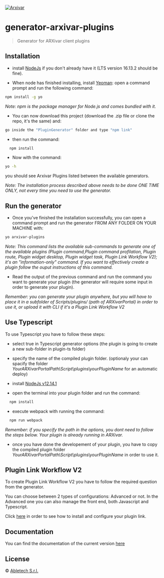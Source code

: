[![Arxivar](http://portal.arxivar.it/download/resources/loghi/Logo-ARXivar_orizzontale-nero.png)](http://www.arxivar.it/)

# generator-arxivar-plugins

> Generator for ARXivar client plugins

## Installation

- install [NodeJs](https://nodejs.org/en/) if you don't already have it (LTS version 16.13.2 should be fine).

- When node has finished installing, install [Yeoman](http://yeoman.io): open a command prompt and run the following command:

```bash
npm install -g yo
```

_Note: npm is the package manager for Node.js and comes bundled with it._

- You can now download this project (download the .zip file or clone the repo, it's the same) and:

```bash
go inside the "PluginGenerator" folder and type "npm link"
```

- then run the command:

```bash
  npm install
```

- Now with the command:

```bash
yo -h
```

you should see Arxivar Plugins listed between the available generators.

_Note: The installation process described above needs to be done *ONE TIME ONLY*, not every time you need to use the generator._

## Run the generator

- Once you've finished the installation successfully, you can open a command prompt and run the generator FROM ANY FOLDER ON YOUR MACHINE with:

```bash
yo arxivar-plugins
```

_Note: This command lists the available sub-commands to generate one of the available plugins (Plugin command,Plugin command profilation, Plugin route, Plugin widget desktop, Plugin widget task, Plugin Link Workflow V2); it's an "information-only" command. If you want to effectively create a plugin follow the ouput instructions of this command._

- Read the output of the previous command and run the command you want to generate your plugin (the generator will require some input in order to generate your plugin).

_Remember: you can generate your plugin anywhere, but you will have to place it in a subfolder of Scripts/plugins/ (path of ARXivarPortal) in order to use it, or upload it with CLI if it's a Plugin Link Workflow V2_


## Use Typescript

To use Typescript you have to follow these steps:

- select true in Typescript generator options (the plugin is going to create a new sub-folder in plugin-ts folder)

- specify the name of the compiled plugin folder. (optionaly your can spacify the folder _YourARXivarPortalPath\Script\plugins\yourPluginName_ for an automatic deploy)
  
- install [NodeJs v12.14.1 ](https://nodejs.org/uk/blog/release/v12.14.1/)

- open the terminal into your plugin folder and run the command:

```bash
  npm install
```

- execute webpack with running the command:

```bash
  npm run webpack
```

_Remember: if you specify the path in the options, you dont need to follow the steps below. Your plugin is already running in ARXivar._

- once you have done the developement of your plugin, you have to copy the compiled plugin folder  _YourARXivarPortalPath\Script\plugins\yourPluginName_ in order to use it.


## Plugin Link Workflow V2

To create Plugin Link Workflow V2 you have to follow the required question from the generator.

You can choose between 2 types of configurations: Advanced or not. In the Advanced one you can also manage the front end, both Javascript and Typescript.

Click [here](https://github.com/Arxivar/SamplePlugins/tree/master/LinkWorkflowV2/) in order to see how to install and configure your plugin link. 

## Documentation

You can find the documentation of the current version [here](docs/README.md)

## License

© [Abletech S.r.l.](http://www.arxivar.it/)
